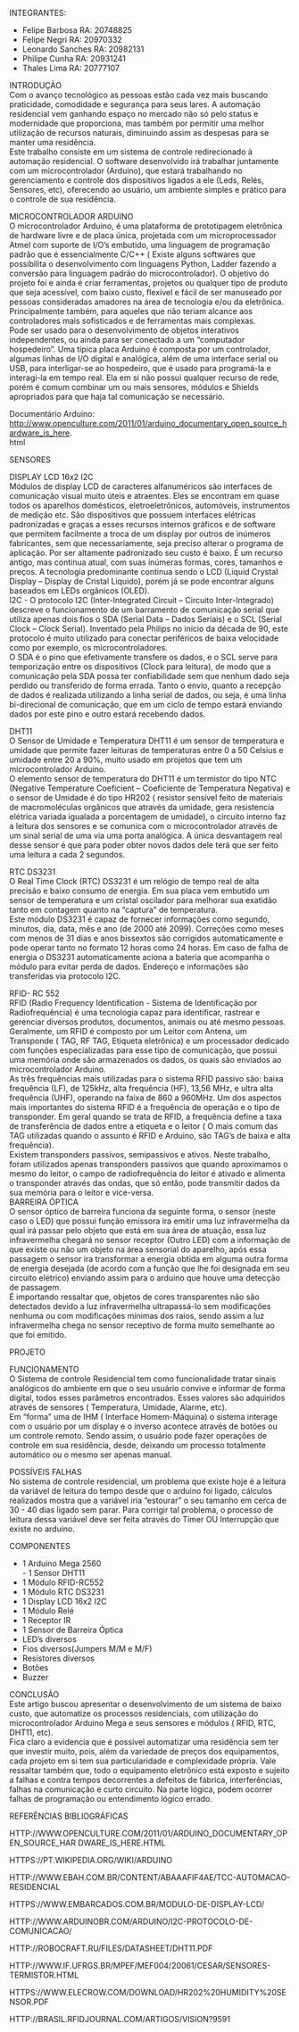 INTEGRANTES:
- Felipe Barbosa      RA: 20748825
- Felipe Negri        RA: 20970332
- Leonardo Sanches    RA: 20982131
- Philipe Cunha       RA: 20931241
- Thales Lima         RA: 20777107




INTRODUÇÃO   	   
            Com o avanço tecnológico as pessoas estão cada vez mais buscando praticidade, comodidade e segurança para seus lares. A automação residencial vem ganhando espaço no mercado não só pelo status e modernidade que proporciona, mas também por permitir uma melhor utilização de recursos naturais, diminuindo assim as despesas para se manter uma residência.   
            Este trabalho consiste em um sistema de controle redirecionado à automação residencial. O software desenvolvido irá trabalhar juntamente com um microcontrolador (Arduino), que estará trabalhando no gerenciamento e controle dos dispositivos ligados a ele (Leds, Relés, Sensores, etc), oferecendo ao usuário, um ambiente simples e prático para o controle de sua residência.   
   
	   
MICROCONTROLADOR ARDUINO   
            O microcontrolador Arduino, é uma plataforma de prototipagem eletrônica de hardware livre e de placa única, projetada com um microprocessador Atmel com suporte de I/O’s embutido, uma linguagem de programação padrão que é essencialmente C/C++ ( Existe alguns softwares que possibilita o desenvolvimento com linguagens Python, Ladder fazendo a conversão para linguagem padrão do microcontrolador). O objetivo do projeto foi e ainda é criar ferramentas, projetos ou qualquer tipo de produto que seja acessível, com baixo custo, flexível e fácil de ser manuseado por pessoas consideradas amadores na área de tecnologia e/ou da eletrônica. Principalmente também, para aqueles que não teriam alcance aos controladores mais sofisticados e de ferramentas mais complexas.   
            Pode ser usado para o desenvolvimento de objetos interativos independentes, ou ainda para ser conectado a um “computador hospedeiro”. Uma típica placa Arduino é composta por um controlador, algumas linhas de I/O digital e analógica, além de uma interface serial ou USB, para interligar-se ao hospedeiro, que é usado para programá-la e interagi-la em tempo real. Ela em si não possui qualquer recurso de rede, porém é comum combinar um ou mais sensores, módulos e Shields apropriados para que haja tal comunicação se necessário.   
   
Documentário Arduino:   
http://www.openculture.com/2011/01/arduino_documentary_open_source_hardware_is_here.  
html   
   
SENSORES   
   
DISPLAY LCD 16x2 I2C   
Módulos de display LCD de caracteres alfanuméricos são interfaces de comunicação visual muito úteis e atraentes. Eles se encontram em quase todos os aparelhos domésticos, eletroeletrônicos, automóveis, instrumentos de medição etc. São dispositivos que possuem interfaces elétricas padronizadas e graças a esses recursos internos gráficos e de software que permitem facilmente a troca de um display por outros de inúmeros fabricantes, sem que necessariamente, seja preciso alterar o programa de aplicação. Por ser altamente padronizado seu custo é baixo. É um recurso antigo, mas continua atual, com suas inúmeras formas, cores, tamanhos e preços. A tecnologia predominante continua sendo o LCD (Liquid Crystal Display – Display de Cristal Liquido), porém já se pode encontrar alguns baseados em LEDs orgânicos (OLED).   
            I2C - O protocolo I2C (Inter-Integrated Circuit – Circuito Inter-Integrado) descreve o funcionamento de um barramento de comunicação serial que utiliza  apenas dois fios o SDA (Serial Data – Dados Seriais) e o SCL (Serial Clock – Clock Serial). Inventado pela Philips no início da década de 90, este protocolo é muito utilizado para conectar periféricos de baixa velocidade como por exemplo, os microcontroladores.    
           O SDA é o pino que efetivamente transfere os dados, e o SCL serve para temporização  entre os dispositivos (Clock para leitura), de modo que a comunicação pela SDA possa ter  confiabilidade sem que nenhum dado seja perdido ou transferido de forma errada. Tanto o  envio, quanto a recepção de dados é realizada utilizando a linha serial de dados, ou seja, é uma  linha bi-direcional de comunicação, que em um ciclo de tempo estará enviando dados por este  pino e outro estará recebendo dados.   
     
DHT11   
O Sensor de Umidade e Temperatura DHT11 é um sensor de temperatura e umidade que permite fazer leituras de temperaturas entre 0 a 50 Celsius e umidade entre 20 a 90%, muito usado em projetos que tem um microcontrolador Arduino.    
O elemento sensor de temperatura do DHT11 é um termistor do tipo NTC (Negative Temperature Coeficient – Coeficiente de Temperatura Negativa) e o sensor de Umidade é do tipo HR202 ( resistor sensível feito de materiais de macromoléculas orgânicos que através da umidade, gera resistencia elétrica variada igualada a porcentagem de umidade), o circuito interno faz a leitura dos sensores e se comunica com o microcontrolador através de um sinal serial de uma via uma porta analógica. A única desvantagem real desse sensor é que para poder obter novos dados dele terá que ser feito uma leitura a cada 2 segundos.   
   
   
RTC DS3231   
O Real Time Clock (RTC) DS3231 é um relógio de tempo real de alta precisão e baixo consumo de energia. Em sua placa vem embutido um sensor de temperatura e um cristal 
oscilador para melhorar sua exatidão tanto em contagem quanto na “captura” de temperatura.   
Este módulo DS3231 é capaz de fornecer informações como segundo, minutos, dia, data, mês e ano (de 2000 até 2099). Correções como meses com menos de 31 dias e anos bissextos são corrigidos automaticamente e pode operar tanto no formato 12 horas como 24 horas. Em caso de falha de energia o DS3231 automaticamente aciona a bateria que acompanha o módulo para evitar perda de dados. Endereço e informações são transferidas via protocolo I2C.   
   
RFID- RC 552   
RFID (Radio Frequency Identification - Sistema de Identificação por Radiofrequência) é uma tecnologia capaz para identificar, rastrear e gerenciar diversos produtos, documentos, animais ou até mesmo pessoas. Geralmente, um RFID é composto por um Leitor com Antena, um Transponde ( TAG, RF TAG, Etiqueta eletrônica) e um processador dedicado com funções especializadas para esse tipo de comunicação, que possui uma memória onde são armazenados os dados, os quais são enviados ao microcontrolador Arduino.    
As três frequências mais utilizadas para o sistema RFID passivo são: baixa frequência (LF), de 125kHz, alta frequência (HF), 13,56 MHz, e ultra alta frequência (UHF), operando na faixa de 860 a 960MHz. Um dos aspectos mais importantes do sistema RFID é a frequência de operação e o tipo de transponder. Em geral quando se trata de RFID, a frequência define a taxa de transferência de dados entre a etiqueta e o leitor ( O mais comum das TAG utilizadas quando 
o assunto é RFID e Arduino, são TAG’s de baixa e alta frequência).   
Existem transponders passivos, semipassivos e ativos. Neste trabalho, foram utilizados apenas transponders passivos que quando aproximamos o mesmo do leitor, o campo de radiofrequência do leitor é ativado e alimenta o transponder através das ondas, que só então, pode transmitir dados da sua memória para o leitor e vice-versa.   
BARREIRA ÓPTICA   
O sensor óptico de barreira funciona da seguinte forma, o sensor (neste caso o LED) que possui função emissora ira emitir uma luz infravermelha da qual irá passar pelo objeto que está em sua área de atuação, essa luz infravermelha chegará no sensor receptor (Outro LED) com a informação de que existe ou não um objeto na área sensorial do aparelho, após essa passagem o sensor ira transformar a energia obtida em alguma outra forma de energia desejada (de acordo com a função que lhe foi designada em seu circuito elétrico) enviando assim para o arduino que houve uma detecção de passagem.   
É importando ressaltar que, objetos de cores transparentes não são detectados devido a luz infravermelha ultrapassá-lo sem modificações nenhuma ou com modificações mínimas dos raios, sendo assim a luz infravermelha chega no sensor receptivo de forma muito semelhante ao que foi emitido.   
     	   
PROJETO  

FUNCIONAMENTO   
O Sistema de controle Residencial tem como funcionalidade tratar sinais analógicos do ambiente em que o seu usuário convive e informar de forma digital, todos esses parâmetros encontrados. Esses valores são adquiridos através de sensores ( Temperatura, Umidade, Alarme, etc).   
 Em “forma” uma de IHM ( Interface Homem-Máquina) o sistema interage com o usuário por um display e o inverso acontece através de botões ou um controle remoto. Sendo assim, o usuário pode fazer operações de controle em sua residência, desde, deixando um processo totalmente automático ou o mesmo ser apenas manual.   
   
POSSÍVEIS FALHAS   
No sistema de controle residencial, um problema que existe hoje é a leitura da variável de leitura do tempo desde que o arduino foi ligado, cálculos realizados mostra que a variável iria “estourar” o seu tamanho em cerca de 30 - 40 dias ligado sem parar. Para corrigir tal problema, o processo de leitura dessa variável deve ser feita através do Timer OU Interrupção que existe no arduino.   
   
COMPONENTES   
- 1 Arduino Mega 2560   
 	    	- 1 Sensor DHT11   
- 1 Módulo RFID-RC552   
- 1 Módulo RTC DS3231   
- 1 Display LCD 16x2 I2C   
- 1 Módulo Relé   
- 1 Receptor IR   
- 1 Sensor de Barreira Óptica   
- LED’s diversos   
- Fios diversos(Jumpers M/M e M/F)   
- Resistores diversos   
- Botões   
- Buzzer   

CONCLUSÃO   
Este artigo buscou apresentar o desenvolvimento de um sistema de baixo custo, que automatize os processos residenciais, com utilização do microcontrolador Arduino Mega e seus sensores e módulos ( RFID, RTC, DHT11, etc).   
Fica claro a evidencia que é possível automatizar uma residência sem ter que investir muito, pois, além da variedade de preços dos equipamentos, cada projeto em si tem sua particularidade e complexidade própria. Vale ressaltar também que, todo o equipamento eletrônico está exposto e sujeito a falhas e contra tempos decorrentes a defeitos de fábrica, interferências, falhas na comunicação e curto circuito. Na parte lógica, podem ocorrer falhas de programação ou entendimento lógico errado.   
   
REFERÊNCIAS BIBLIOGRÁFICAS   
   
   
HTTP://WWW.OPENCULTURE.COM/2011/01/ARDUINO_DOCUMENTARY_OPEN_SOURCE_HAR DWARE_IS_HERE.HTML   
   
HTTPS://PT.WIKIPEDIA.ORG/WIKI/ARDUINO   
   
HTTP://WWW.EBAH.COM.BR/CONTENT/ABAAAFIF4AE/TCC-AUTOMACAO-RESIDENCIAL   
   
HTTPS://WWW.EMBARCADOS.COM.BR/MODULO-DE-DISPLAY-LCD/   
   
HTTP://WWW.ARDUINOBR.COM/ARDUINO/I2C-PROTOCOLO-DE-COMUNICACAO/   
   
HTTP://ROBOCRAFT.RU/FILES/DATASHEET/DHT11.PDF   
   
HTTP://WWW.IF.UFRGS.BR/MPEF/MEF004/20061/CESAR/SENSORES-TERMISTOR.HTML   
   
HTTPS://WWW.ELECROW.COM/DOWNLOAD/HR202%20HUMIDITY%20SENSOR.PDF   
   
HTTP://BRASIL.RFIDJOURNAL.COM/ARTIGOS/VISION?9591   

